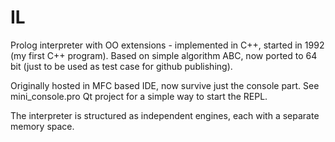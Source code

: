 IL
==

Prolog interpreter with OO extensions - implemented in C++, started in 1992 (my first C++ program).
Based on simple algorithm ABC, now ported to 64 bit (just to be used as test case for github publishing).

Originally hosted in MFC based IDE, now survive just the console part.
See mini_console.pro Qt project for a simple way to start the REPL.

The interpreter is structured as independent engines, each with a separate memory space.


